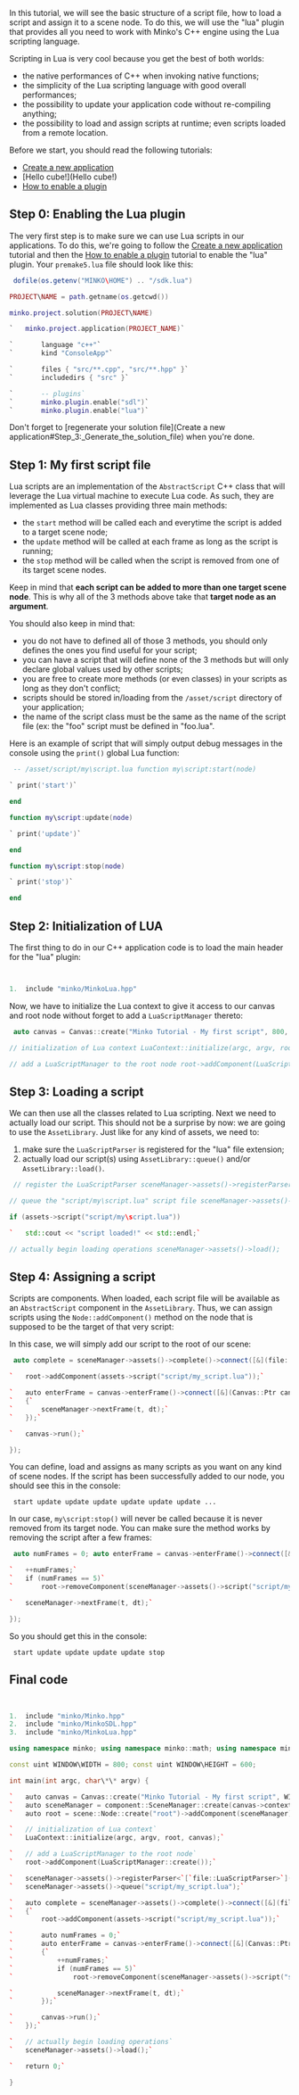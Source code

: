 In this tutorial, we will see the basic structure of a script file, how to load a script and assign it to a scene node. To do this, we will use the "lua" plugin that provides all you need to work with Minko's C++ engine using the Lua scripting language.

Scripting in Lua is very cool because you get the best of both worlds:

-   the native performances of C++ when invoking native functions;
-   the simplicity of the Lua scripting language with good overall performances;
-   the possibility to update your application code without re-compiling anything;
-   the possibility to load and assign scripts at runtime; even scripts loaded from a remote location.

Before we start, you should read the following tutorials:

-   [Create a new application](Create_a_new_application.md)
-   [Hello cube!](Hello cube!)
-   [How to enable a plugin](How_to_enable_a_plugin.md)

Step 0: Enabling the Lua plugin
-------------------------------

The very first step is to make sure we can use Lua scripts in our applications. To do this, we're going to follow the [Create a new application](Create_a_new_application.md) tutorial and then the [How to enable a plugin](How_to_enable_a_plugin.md) tutorial to enable the "lua" plugin. Your `premake5.lua` file should look like this:


```lua
 dofile(os.getenv("MINKO\HOME") .. "/sdk.lua")

PROJECT\NAME = path.getname(os.getcwd())

minko.project.solution(PROJECT\NAME)

`   minko.project.application(PROJECT_NAME)`

`       language "c++"`
`       kind "ConsoleApp"`

`       files { "src/**.cpp", "src/**.hpp" }`
`       includedirs { "src" }`

`       -- plugins`
`       minko.plugin.enable("sdl")`
`       minko.plugin.enable("lua")`


```


Don't forget to [regenerate your solution file](Create a new application#Step_3:_Generate_the_solution_file) when you're done.

Step 1: My first script file
----------------------------

Lua scripts are an implementation of the `AbstractScript` C++ class that will leverage the Lua virtual machine to execute Lua code. As such, they are implemented as Lua classes providing three main methods:

-   the `start` method will be called each and everytime the script is added to a target scene node;
-   the `update` method will be called at each frame as long as the script is running;
-   the `stop` method will be called when the script is removed from one of its target scene nodes.

Keep in mind that **each script can be added to more than one target scene node**. This is why all of the 3 methods above take that **target node as an argument**.

You should also keep in mind that:

-   you do not have to defined all of those 3 methods, you should only defines the ones you find useful for your script;
-   you can have a script that will define none of the 3 methods but will only declare global values used by other scripts;
-   you are free to create more methods (or even classes) in your scripts as long as they don't conflict;
-   scripts should be stored in/loading from the `/asset/script` directory of your application;
-   the name of the script class must be the same as the name of the script file (ex: the "foo" script must be defined in "foo.lua".

Here is an example of script that will simply output debug messages in the console using the `print()` global Lua function:


```lua
 -- /asset/script/my\script.lua function my\script:start(node)

` print('start')`

end

function my\script:update(node)

` print('update')`

end

function my\script:stop(node)

` print('stop')`

end 
```


Step 2: Initialization of LUA
-----------------------------

The first thing to do in our C++ application code is to load the main header for the "lua" plugin:


```cpp


1.  include "minko/MinkoLua.hpp"


```


Now, we have to initialize the Lua context to give it access to our canvas and root node without forget to add a `LuaScriptManager` thereto:


```cpp
 auto canvas = Canvas::create("Minko Tutorial - My first script", 800, 600); auto sceneManager = component::SceneManager::create(canvas->context()); auto root = scene::Node::create("root")->addComponent(sceneManager);

// initialization of Lua context LuaContext::initialize(argc, argv, root, canvas);

// add a LuaScriptManager to the root node root->addComponent(LuaScriptManager::create()); 
```


Step 3: Loading a script
------------------------

We can then use all the classes related to Lua scripting. Next we need to actually load our script. This should not be a surprise by now: we are going to use the `AssetLibrary`. Just like for any kind of assets, we need to:

1.  make sure the `LuaScriptParser` is registered for the "lua" file extension;
2.  actually load our script(s) using `AssetLibrary::queue()` and/or `AssetLibrary::load()`.


```cpp
 // register the LuaScriptParser sceneManager->assets()->registerParser\<[file::LuaScriptParser\>](file::LuaScriptParser>)("lua");

// queue the "script/my\script.lua" script file sceneManager->assets()->queue("script/my\script.lua");

if (assets->script("script/my\script.lua"))

`   std::cout << "script loaded!" << std::endl;`

// actually begin loading operations sceneManager->assets()->load(); 
```


Step 4: Assigning a script
--------------------------

Scripts are components. When loaded, each script file will be available as an `AbstractScript` component in the `AssetLibrary`. Thus, we can assign scripts using the `Node::addComponent()` method on the node that is supposed to be the target of that very script:

In this case, we will simply add our script to the root of our scene:


```cpp
 auto complete = sceneManager->assets()->complete()->connect([&](file::AssetLibrary::Ptr assets) {

`   root->addComponent(assets->script("script/my_script.lua"));`

`   auto enterFrame = canvas->enterFrame()->connect([&](Canvas::Ptr canvas, float t, float dt)`
`   {`
`       sceneManager->nextFrame(t, dt);`
`   });`

`   canvas->run();`

}); 
```


You can define, load and assigns as many scripts as you want on any kind of scene nodes. If the script has been successfully added to our node, you should see this in the console:


```
 start update update update update update update ... 
```


In our case, `my\script:stop()` will never be called because it is never removed from its target node. You can make sure the method works by removing the script after a few frames:


```cpp
 auto numFrames = 0; auto enterFrame = canvas->enterFrame()->connect([&](Canvas::Ptr c, float t, float dt) {

`   ++numFrames;`
`   if (numFrames == 5)`
`       root->removeComponent(sceneManager->assets()->script("script/my_script.lua"));`

`   sceneManager->nextFrame(t, dt);`

}); 
```


So you should get this in the console:


```
 start update update update update stop 
```


Final code
----------


```cpp


1.  include "minko/Minko.hpp"
2.  include "minko/MinkoSDL.hpp"
3.  include "minko/MinkoLua.hpp"

using namespace minko; using namespace minko::math; using namespace minko::component;

const uint WINDOW\WIDTH = 800; const uint WINDOW\HEIGHT = 600;

int main(int argc, char\*\* argv) {

`   auto canvas = Canvas::create("Minko Tutorial - My first script", WINDOW_WIDTH, WINDOW_HEIGHT);`
`   auto sceneManager = component::SceneManager::create(canvas->context());`
`   auto root = scene::Node::create("root")->addComponent(sceneManager);`

`   // initialization of Lua context`
`   LuaContext::initialize(argc, argv, root, canvas);`

`   // add a LuaScriptManager to the root node`
`   root->addComponent(LuaScriptManager::create());`

`   sceneManager->assets()->registerParser<`[`file::LuaScriptParser>`](file::LuaScriptParser>)`("lua");`
`   sceneManager->assets()->queue("script/my_script.lua");`

`   auto complete = sceneManager->assets()->complete()->connect([&](file::AssetLibrary::Ptr assets)`
`   {`
`       root->addComponent(assets->script("script/my_script.lua"));`

`       auto numFrames = 0;`
`       auto enterFrame = canvas->enterFrame()->connect([&](Canvas::Ptr c, float t, float dt)`
`       {`
`           ++numFrames;`
`           if (numFrames == 5)`
`               root->removeComponent(sceneManager->assets()->script("script/my_script.lua"));`

`           sceneManager->nextFrame(t, dt);`
`       });`

`       canvas->run();`
`   });`

`   // actually begin loading operations`
`   sceneManager->assets()->load();`

`   return 0;`

} 
```


